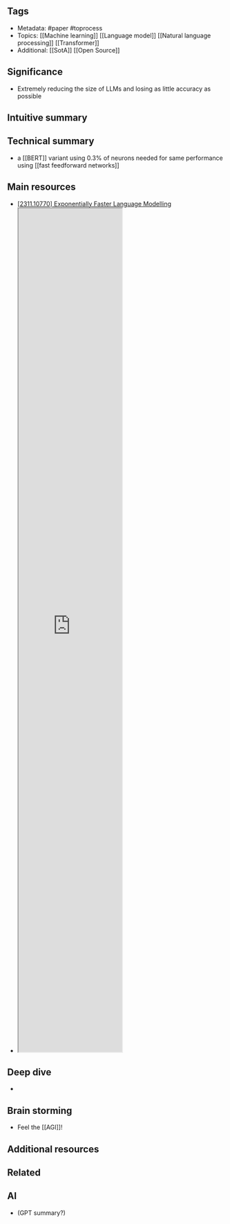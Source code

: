 ## Tags
- Metadata: #paper #toprocess
- Topics: [[Machine learning]] [[Language model]] [[Natural language processing]] [[Transformer]]
- Additional: [[SotA]] [[Open Source]]
## Significance
- Extremely reducing the size of LLMs and losing as little accuracy as possible
## Intuitive summary
## Technical summary
-  a [[BERT]] variant using 0.3% of neurons needed for same performance using [[fast feedforward networks]]
## Main resources 
- [[2311.10770] Exponentially Faster Language Modelling](https://arxiv.org/abs/2311.10770)
- <iframe src="https://arxiv.org/abs/2311.10770" allow="fullscreen" allowfullscreen="" style="height:50%;width:50%; aspect-ratio: 16 / 9; "></iframe>

## Deep dive
- 
## Brain storming
- Feel the [[AGI]]!
## Additional resources  

## Related
## AI 
- (GPT summary?)